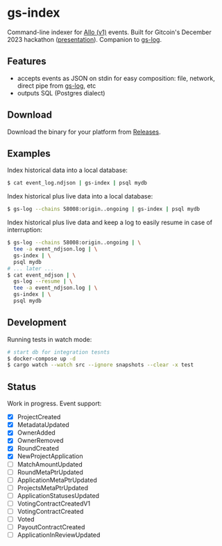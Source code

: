 # gs-index

Command-line indexer for [Allo (v1)](https://github.com/gitcoinco/grants-stack-allo-contracts-v1) events. Built for Gitcoin's December 2023 hackathon ([presentation](https://bard.github.io/gitcoin-hackathon-2023-presentation/)). Companion to [gs-log](https://github.com/bard/gs-log).

## Features

- accepts events as JSON on stdin for easy composition: file, network, direct pipe from [gs-log](https://github.com/bard/gs-log), etc
- outputs SQL (Postgres dialect)

## Download

Download the binary for your platform from [Releases](https://github.com/bard/gs-index/releases).

## Examples

Index historical data into a local database:

```sh
$ cat event_log.ndjson | gs-index | psql mydb
```

Index historical plus live data into a local database:

```sh
$ gs-log --chains 58008:origin..ongoing | gs-index | psql mydb
```

Index historical plus live data and keep a log to easily resume in case of interruption:

```sh
$ gs-log --chains 58008:origin..ongoing | \
  tee -a event_ndjson.log | \
  gs-index | \
  psql mydb
# ... later ...
$ cat event_ndjson | \
  gs-log --resume | \
  tee -a event_ndjson.log | \
  gs-index | \
  psql mydb
```

## Development

Running tests in watch mode:

```sh
# start db for integration tesnts
$ docker-compose up -d
$ cargo watch --watch src --ignore snapshots --clear -x test
```

## Status

Work in progress. Event support:

- [x] ProjectCreated
- [x] MetadataUpdated
- [x] OwnerAdded
- [x] OwnerRemoved
- [x] RoundCreated
- [x] NewProjectApplication
- [ ] MatchAmountUpdated
- [ ] RoundMetaPtrUpdated
- [ ] ApplicationMetaPtrUpdated
- [ ] ProjectsMetaPtrUpdated
- [ ] ApplicationStatusesUpdated
- [ ] VotingContractCreatedV1
- [ ] VotingContractCreated
- [ ] Voted
- [ ] PayoutContractCreated
- [ ] ApplicationInReviewUpdated
